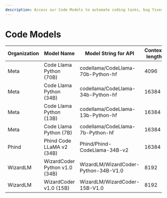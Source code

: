 ```yaml
---
description: Access our Code Models to automate coding tasks, bug fixes, or code generation
---
```


# Code Models

| Organization | Model Name                    | Model String for API                 | Context length |
| ------------ | ----------------------------- | ------------------------------------ | -------------- |
| Meta         | Code Llama Python (70B)       | codellama/CodeLlama-70b-Python-hf    | 4096           |
| Meta         | Code Llama Python (34B)       | codellama/CodeLlama-34b-Python-hf    | 16384          |
| Meta         | Code Llama Python (13B)       | codellama/CodeLlama-13b-Python-hf    | 16384          |
| Meta         | Code Llama Python (7B)        | codellama/CodeLlama-7b-Python-hf     | 16384          |
| Phind        | Phind Code LLaMA v2 (34B)     | Phind/Phind-CodeLlama-34B-v2         | 16384          |
| WizardLM     | WizardCoder Python v1.0 (34B) | WizardLM/WizardCoder-Python-34B-V1.0 | 8192           |
| WizardLM     | WizardCoder v1.0 (15B)        | WizardLM/WizardCoder-15B-V1.0        | 8192           |
